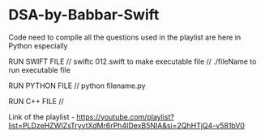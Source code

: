 # DSA-by-Babbar-Swift

Code need to compile all the questions used in the playlist are here in Python especially



RUN SWIFT FILE
// swiftc 012.swift to make executable file
// ./fileName to run executable file

RUN PYTHON FILE
// python filename.py

RUN C++ FILE
// 



Link of the playlist - https://youtube.com/playlist?list=PLDzeHZWIZsTryvtXdMr6rPh4IDexB5NIA&si=2QhHTjQ4-v581bV0
